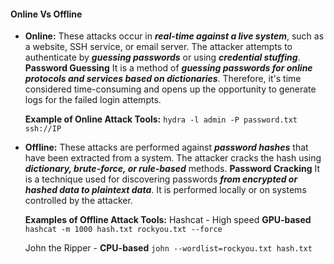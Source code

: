 #### Online Vs Offline
- **Online:** These attacks occur in ***real-time against a live system***, such as a website, SSH service, or email server. The attacker attempts to authenticate by ***guessing passwords*** or using ***credential stuffing***.
	**Password Guessing**
		It is a method of ***guessing passwords for online protocols and services based on dictionaries***. Therefore, it's time considered time-consuming and opens up the opportunity to generate logs for the failed login attempts.
		
	**Example of Online Attack Tools:**
		`hydra -l admin -P password.txt ssh://IP`


- **Offline:** These attacks are performed against ***password hashes*** that have been extracted from a system. The attacker cracks the hash using ***dictionary, brute-force, or rule-based*** methods.
	**Password Cracking**
		It is a technique used for discovering passwords ***from encrypted or hashed data to plaintext data***. It is performed locally or on systems controlled by the attacker.

	**Examples of Offline Attack Tools:**
	Hashcat - High speed **GPU-based**
		`hashcat -m 1000 hash.txt rockyou.txt --force`

	John the Ripper - **CPU-based**
		`john --wordlist=rockyou.txt hash.txt`
	




